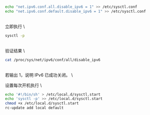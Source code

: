 ```bash

echo "net.ipv6.conf.all.disable_ipv6 = 1" >> /etc/sysctl.conf
echo "net.ipv6.conf.default.disable_ipv6 = 1" >> /etc/sysctl.conf

```
\
立即执行
\
```bash
sysctl -p
```
\
验证结果
\
```bash
cat /proc/sys/net/ipv6/conf/all/disable_ipv6
```
\
若输出 1，说明 IPv6 已成功关闭。
\

设置每次开机执行
\
```bash
echo '#!/bin/sh' > /etc/local.d/sysctl.start
echo 'sysctl -p' >> /etc/local.d/sysctl.start
chmod +x /etc/local.d/sysctl.start
rc-update add local default
```
